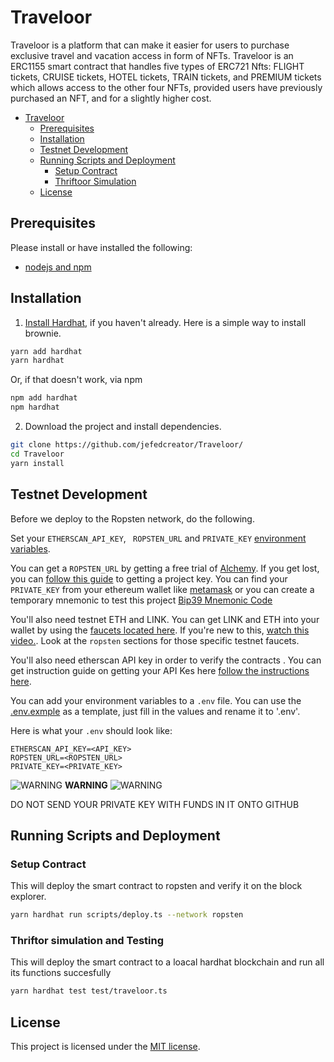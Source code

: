 # Traveloor

Traveloor is a platform that can make it easier for users to purchase exclusive travel and vacation access in form of NFTs. Traveloor is an ERC1155 smart contract that handles five types of ERC721 Nfts: FLIGHT tickets, CRUISE tickets, HOTEL tickets, TRAIN tickets, and PREMIUM tickets which allows access to the other four NFTs, provided users have previously purchased an NFT, and for a slightly higher cost.

- [Traveloor](#chainlink-mix)
  - [Prerequisites](#prerequisites)
  - [Installation](#installation)
  - [Testnet Development](#testnet-development)
  - [Running Scripts and Deployment](#running-scripts-and-deployment)
    - [Setup Contract](#setup-contract)
    - [Thriftoor Simulation](#Thriftor-simulation-and-Testing)
  - [License](#license)

## Prerequisites

Please install or have installed the following:

- [nodejs and npm](https://nodejs.org/en/download/)
## Installation

1. [Install Hardhat](https://hardhat.org/hardhat-runner/docs/getting-started#overview), if you haven't already. Here is a simple way to install brownie.


```bash
yarn add hardhat
yarn hardhat
```
Or, if that doesn't work, via npm
```bash
npm add hardhat
npm hardhat
```

2. Download the project and install dependencies.

```bash
git clone https://github.com/jefedcreator/Traveloor/
cd Traveloor
yarn install
```

## Testnet Development
Before we deploy to the Ropsten network, do the following.

Set your `ETHERSCAN_API_KEY`, ` ROPSTEN_URL` and `PRIVATE_KEY` [environment variables](https://www.twilio.com/blog/2017/01/how-to-set-environment-variables.html).

You can get a `ROPSTEN_URL` by getting a free trial of [Alchemy](https://dashboard.alchemyapi.io/). If you get lost, you can [follow this guide](https://docs.alchemy.com/reference/api-overview) to getting a project key. You can find your `PRIVATE_KEY` from your ethereum wallet like [metamask](https://metamask.io/) or you can create a temporary mnemonic to test this project [Bip39 Mnemonic Code](https://iancoleman.io/bip39/)

You'll also need testnet ETH and LINK. You can get LINK and ETH into your wallet by using the [faucets located here](https://docs.chain.link/docs/link-token-contracts). If you're new to this, [watch this video.](https://www.youtube.com/watch?v=P7FX_1PePX0). Look at the `ropsten` sections for those specific testnet faucets. 

You'll also need etherscan API key in order to verify the contracts . You can get instruction guide on getting your API Kes here [follow the instructions here](https://www.topcoder.com/thrive/articles/using-the-etherscan-api-and-bubble).

You can add your environment variables to a `.env` file. You can use the [.env.exmple](https://github.com/jefedcreator/Traveloor/blob/main/.env.example) as a template, just fill in the values and rename it to '.env'.

Here is what your `.env` should look like:
```
ETHERSCAN_API_KEY=<API_KEY>
ROPSTEN_URL=<ROPSTEN_URL>
PRIVATE_KEY=<PRIVATE_KEY>
```


![WARNING](https://via.placeholder.com/15/f03c15/000000?text=+) **WARNING** ![WARNING](https://via.placeholder.com/15/f03c15/000000?text=+)

DO NOT SEND YOUR PRIVATE KEY WITH FUNDS IN IT ONTO GITHUB

## Running Scripts and Deployment

### Setup Contract

This will deploy the smart contract to ropsten and verify it on the block explorer.
```bash
yarn hardhat run scripts/deploy.ts --network ropsten
```

### Thriftor simulation and Testing
This will deploy the smart contract to a loacal hardhat blockchain and run all its functions succesfully
```bash
yarn hardhat test test/traveloor.ts
```


## License

This project is licensed under the [MIT license](LICENSE).
